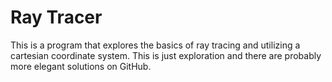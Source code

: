 # Ray Tracer

This is a program that explores the basics of ray tracing and utilizing a cartesian coordinate system. This is just exploration and there are probably more elegant solutions on GitHub.